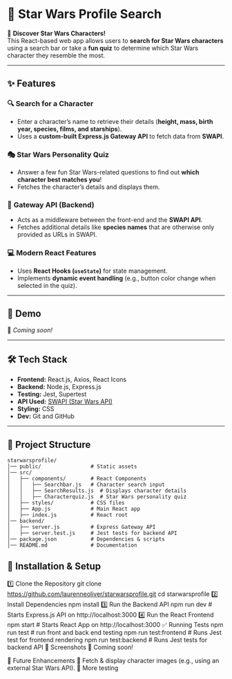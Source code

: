# 🌌 Star Wars Profile Search

🚀 **Discover Star Wars Characters!**  
This React-based web app allows users to **search for Star Wars characters** using a search bar or take a **fun quiz** to determine which Star Wars character they resemble the most.

---

## ✨ Features

### 🔍 **Search for a Character**
- Enter a character’s name to retrieve their details (**height, mass, birth year, species, films, and starships**).
- Uses a **custom-built Express.js Gateway API** to fetch data from **SWAPI**.

### 🎭 **Star Wars Personality Quiz**
- Answer a few fun Star Wars-related questions to find out **which character best matches you**!
- Fetches the character’s details and displays them.

### 🚀 **Gateway API (Backend)**
- Acts as a middleware between the front-end and the **SWAPI API**.
- Fetches additional details like **species names** that are otherwise only provided as URLs in SWAPI.

### 💻 **Modern React Features**
- Uses **React Hooks (`useState`)** for state management.
- Implements **dynamic event handling** (e.g., button color change when selected in the quiz).

---

## 📸 Demo

🚀 _Coming soon!_

---

## 🛠️ Tech Stack

- **Frontend:** React.js, Axios, React Icons  
- **Backend:** Node.js, Express.js  
- **Testing:** Jest, Supertest  
- **API Used:** [SWAPI (Star Wars API)](https://swapi.dev/)  
- **Styling:** CSS
- **Dev:** Git and GitHub

---

## 📂 Project Structure

```plaintext
starwarsprofile/
│── public/                # Static assets
│── src/
│   ├── components/        # React Components
│   │   ├── Searchbar.js   # Character search input
│   │   ├── SearchResults.js  # Displays character details
│   │   ├── Characterquiz.js  # Star Wars personality quiz
│   ├── styles/            # CSS files
│   ├── App.js             # Main React app
│   ├── index.js           # React root
│── backend/
│   ├── server.js          # Express Gateway API
│   ├── server.test.js     # Jest tests for backend API
│── package.json           # Dependencies & scripts
│── README.md              # Documentation
```
## 🚀 Installation & Setup
1️⃣ Clone the Repository
git clone https://github.com/laurenneoliver/starwarsprofile.git
cd starwarsprofile
2️⃣ Install Dependencies
npm install
3️⃣ Run the Backend API
npm run dev  # Starts Express.js API on http://localhost:3000
4️⃣ Run the React Frontend
npm start  # Starts React App on http://localhost:3000
✅ Running Tests
npm run test # run front and back end testing
npm run test:frontend # Runs Jest test for frontend rendering
npm run test:backend  # Runs Jest tests for backend API
🎨 Screenshots
🚀 Coming soon!

🔮 Future Enhancements
🎥 Fetch & display character images (e.g., using an external Star Wars API).
🧪 More testing 
